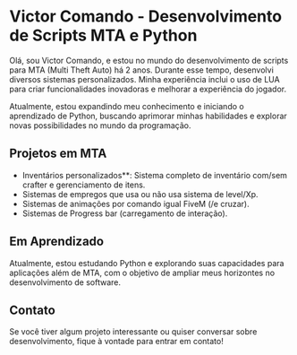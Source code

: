 # Victor Comando - Desenvolvimento de Scripts MTA e Python

Olá, sou Victor Comando, e estou no mundo do desenvolvimento de scripts para MTA (Multi Theft Auto) há 2 anos. Durante esse tempo, desenvolvi diversos sistemas personalizados. Minha experiência inclui o uso de LUA para criar funcionalidades inovadoras e melhorar a experiência do jogador.

Atualmente, estou expandindo meu conhecimento e iniciando o aprendizado de Python, buscando aprimorar minhas habilidades e explorar novas possibilidades no mundo da programação.

## Projetos em MTA

- Inventários personalizados**: Sistema completo de inventário com/sem crafter e gerenciamento de itens.
- Sistemas de empregos que usa ou não usa sistema de level/Xp.
- Sistemas de animações por comando igual FiveM (/e cruzar).
- Sistemas de Progress bar (carregamento de interação).

## Em Aprendizado

Atualmente, estou estudando Python e explorando suas capacidades para aplicações além de MTA, com o objetivo de ampliar meus horizontes no desenvolvimento de software.

## Contato

Se você tiver algum projeto interessante ou quiser conversar sobre desenvolvimento, fique à vontade para entrar em contato!

